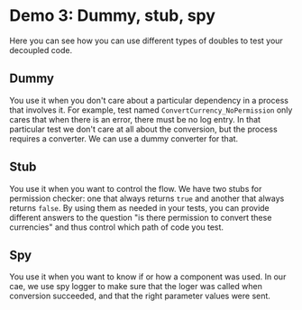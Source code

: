 # Demo 3: Dummy, stub, spy

Here you can see how you can use different types of doubles to test your decoupled code.

## Dummy

You use it when you don't care about a particular dependency in a process that involves it.
For example, test named `ConvertCurrency_NoPermission` only cares that when there is an
error, there must be no log entry. In that particular test we don't care at all about the
conversion, but the process requires a converter. We can use a dummy converter for that.

## Stub

You use it when you want to control the flow. We have two stubs for permission checker: one
that always returns `true` and another that always returns `false`. By using them as needed
in your tests, you can provide different answers to the question "is there permission to
convert these currencies" and thus control which path of code you test.

## Spy

You use it when you want to know if or how a component was used. In our cae, we use spy logger
to make sure that the loger was called when conversion succeeded, and that the right parameter
values were sent.
